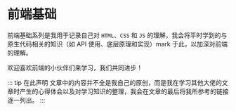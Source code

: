 # 前端基础

前端基础系列是我用于记录自己对 `HTML`、`CSS` 和 `JS` 的理解，我会将平时学到的与原生代码相关的知识（如 API 使用、底层原理和实现）mark 于此，以加深对前端的理解。

欢迎喜欢前端的小伙伴们来学习，我们共同进步！

::: tip 在此声明
文章中的内容并不全是我自己的原创，而是我在学习其他大佬的文章时产生的心得体会以及对学习知识的整理，我会在文章的最后将我所参考的链接逐一列出。
:::
